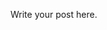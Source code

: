 <!--
.. title: My Susan Wojcicki Story
.. slug: susan
.. date: 2024-08-17 22:20:54 UTC-07:00
.. tags: draft
.. category: 
.. link: 
.. description: 
.. type: text
-->

Write your post here.
